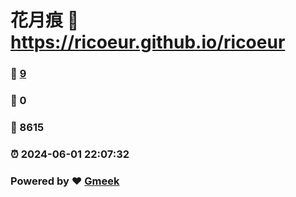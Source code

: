 # 花月痕 :link: https://ricoeur.github.io/ricoeur 
### :page_facing_up: [9](https://ricoeur.github.io/ricoeur/tag.html) 
### :speech_balloon: 0 
### :hibiscus: 8615 
### :alarm_clock: 2024-06-01 22:07:32 
### Powered by :heart: [Gmeek](https://github.com/Meekdai/Gmeek)

